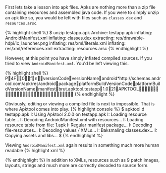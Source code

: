 First lets take a lesson into apk files. Apks are nothing more than a zip file containing resources and assembled java code.
If you were to simply unzip an apk like so, you would be left with files such as <code>classes.dex</code> and <code>resources.arsc</code>.

{% highlight shell %}
$ unzip testapp.apk
Archive:  testapp.apk
 inflating: AndroidManifest.xml
 inflating: classes.dex
 extracting: res/drawable-hdpi/ic_launcher.png
 inflating: res/xml/literals.xml
 inflating: res/xml/references.xml
 extracting: resources.arsc
{% endhighlight %}

However, at this point you have simply inflated compiled sources. If you tried to view <code>AndroidManifest.xml</code>. You'd be left viewing this.

{% highlight shell %}
           P              4   F                     0  \  f  n   v e r s i o n C o d e    v e r s i o n N a m e    a n d r o i d   * h t t p : / / s c h e m a s . a n d r o i d . c o m / a p k / r e s / a n d r o i d        p a c k a g e    p l a t f o r m B u i l d V e r s i o n C o d e    p l a t f o r m B u i l d V e r s i o n N a m e    m a n i f e s t    b r u t . a p k t o o l . t e s t a p p    1 . 0    2 1    A P K T O O L                                                                            
{% endhighlight %}

Obviously, editing or viewing a compiled file is next to impossible. That is where Apktool comes into play.
{% highlight console %}
$ apktool d testapp.apk
I: Using Apktool 2.0.0 on testapp.apk
I: Loading resource table...
I: Decoding AndroidManifest.xml with resources...
I: Loading resource table from file: 1.apk
I: Regular manifest package...
I: Decoding file-resources...
I: Decoding values */* XMLs...
I: Baksmaling classes.dex...
I: Copying assets and libs...
$
{% endhighlight %}

Viewing <code>AndroidManifest.xml</code> again results in something much more human readable
{% highlight xml %}
<?xml version="1.0" encoding="utf-8" standalone="no"?>
<manifest xmlns:android="https://schemas.android.com/apk/res/android" package="brut.apktool.testapp"
platformBuildVersionCode="21" platformBuildVersionName="APKTOOL" />
{% endhighlight %}
In addition to XMLs, resources such as 9 patch images, layouts, strings and much more are correctly decoded to source form.